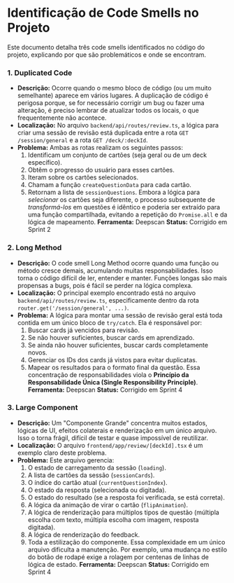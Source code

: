 # Identificação de Code Smells no Projeto

Este documento detalha três code smells identificados no código do projeto, explicando por que são problemáticos e onde se encontram.

### 1. Duplicated Code

-   **Descrição:** Ocorre quando o mesmo bloco de código (ou um muito semelhante) aparece em vários lugares. A duplicação de código é perigosa porque, se for necessário corrigir um bug ou fazer uma alteração, é preciso lembrar de atualizar todos os locais, o que frequentemente não acontece.
-   **Localização:** No arquivo `backend/api/routes/review.ts`, a lógica para criar uma sessão de revisão está duplicada entre a rota `GET /session/general` e a rota `GET /deck/:deckId`.
-   **Problema:** Ambas as rotas realizam os seguintes passos:
    1.  Identificam um conjunto de cartões (seja geral ou de um deck específico).
    2.  Obtêm o progresso do usuário para esses cartões.
    3.  Iteram sobre os cartões selecionados.
    4.  Chamam a função `createQuestionData` para cada cartão.
    5.  Retornam a lista de `sessionQuestions`.
    Embora a lógica para *selecionar* os cartões seja diferente, o processo subsequente de *transformá-los* em questões é idêntico e poderia ser extraído para uma função compartilhada, evitando a repetição do `Promise.all` e da lógica de mapeamento.
     **Ferramenta:** Deepscan
     **Status:** Corrigido em Sprint 2

### 2. Long Method

-   **Descrição:** O code smell Long Method ocorre quando uma função ou método cresce demais, acumulando muitas responsabilidades. Isso torna o código difícil de ler, entender e manter. Funções longas são mais propensas a bugs, pois é fácil se perder na lógica complexa.
-   **Localização:** O principal exemplo encontrado está no arquivo `backend/api/routes/review.ts`, especificamente dentro da rota `router.get('/session/general', ...)`.
-   **Problema:** A lógica para montar uma sessão de revisão geral está toda contida em um único bloco de `try/catch`. Ela é responsável por:
    1.  Buscar cards já vencidos para revisão.
    2.  Se não houver suficientes, buscar cards em aprendizado.
    3.  Se ainda não houver suficientes, buscar cards completamente novos.
    4.  Gerenciar os IDs dos cards já vistos para evitar duplicatas.
    5.  Mapear os resultados para o formato final da questão.
    Essa concentração de responsabilidades viola o **Princípio da Responsabilidade Única (Single Responsibility Principle)**.
     **Ferramenta:** Deepscan
     **Status:** Corrigido em Sprint 4

### 3. Large Component

-   **Descrição:** Um "Componente Grande" concentra muitos estados, lógicas de UI, efeitos colaterais e renderização em um único arquivo. Isso o torna frágil, difícil de testar e quase impossível de reutilizar.
-   **Localização:** O arquivo `frontend/app/review/[deckId].tsx` é um exemplo claro deste problema.
-   **Problema:** Este arquivo gerencia:
    1.  O estado de carregamento da sessão (`loading`).
    2.  A lista de cartões da sessão (`sessionCards`).
    3.  O índice do cartão atual (`currentQuestionIndex`).
    4.  O estado da resposta (selecionada ou digitada).
    5.  O estado do resultado (se a resposta foi verificada, se está correta).
    6.  A lógica da animação de virar o cartão (`flipAnimation`).
    7.  A lógica de renderização para múltiplos tipos de questão (múltipla escolha com texto, múltipla escolha com imagem, resposta digitada).
    8.  A lógica de renderização do feedback.
    9.  Toda a estilização do componente.
    Essa complexidade em um único arquivo dificulta a manutenção. Por exemplo, uma mudança no estilo do botão de rodapé exige a rolagem por centenas de linhas de lógica de estado.
     **Ferramenta:** Deepscan
     **Status:** Corrigido em Sprint 4


